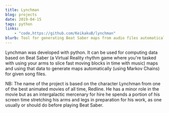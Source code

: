 ```yaml
---
title: Lynchman
blog: projects
date: 2019-04-15
tags: python
links:
    - "code,https://github.com/KeikakuB/lynchman"
blurb: Tool for generating Beat Saber maps from audio files automatically.
---
```

Lynchman was developed with python. It can be used for computing data based on Beat Saber (a Virtual Reality rhythm game where you're tasked with using your arms to slice fast moving blocks in time with music) maps and using that data to generate maps automatically (using Markov Chains) for given song files.

NB: The name of the project is based on the character Lynchman from one of the best animated movies of all time, Redline. He has a minor role in the movie but as an intergalactic mercenary for hire he spends a portion of his screen time stretching his arms and legs in preparation for his work, as one usually or should do before playing Beat Saber.
